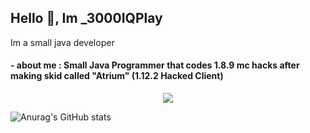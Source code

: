 ## Hello 👋, Im _3000IQPlay

Im a small java developer

#### - about me : Small Java Programmer that codes 1.8.9 mc hacks after making skid called "Atrium" (1.12.2 Hacked Client)

<p align = "center"><img src = "https://github-widgetbox.vercel.app/api/profile?username=_3000IQPlay&data=followers,repositories,stars,commits"></p>

![Anurag's GitHub stats](https://github-readme-stats.vercel.app/api?username=3000IQPlay&bg_color=30,e96443,904e95&title_color=fff&text_color=fff)
